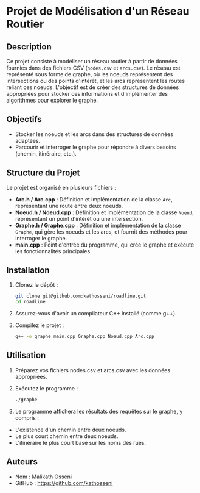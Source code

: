 # Projet de Modélisation d'un Réseau Routier

## Description
Ce projet consiste à modéliser un réseau routier à partir de données fournies dans des fichiers CSV (`nodes.csv` et `arcs.csv`). Le réseau est représenté sous forme de graphe, où les noeuds représentent des intersections ou des points d'intérêt, et les arcs représentent les routes reliant ces noeuds. L'objectif est de créer des structures de données appropriées pour stocker ces informations et d'implémenter des algorithmes pour explorer le graphe.

## Objectifs
- Stocker les noeuds et les arcs dans des structures de données adaptées.
- Parcourir et interroger le graphe pour répondre à divers besoins (chemin, itinéraire, etc.).

## Structure du Projet
Le projet est organisé en plusieurs fichiers :

- **Arc.h / Arc.cpp** : Définition et implémentation de la classe `Arc`, représentant une route entre deux noeuds.
- **Noeud.h / Noeud.cpp** : Définition et implémentation de la classe `Noeud`, représentant un point d'intérêt ou une intersection.
- **Graphe.h / Graphe.cpp** : Définition et implémentation de la classe `Graphe`, qui gère les noeuds et les arcs, et fournit des méthodes pour interroger le graphe.
- **main.cpp** : Point d'entrée du programme, qui crée le graphe et exécute les fonctionnalités principales.

## Installation
1. Clonez le dépôt :
   ```bash
   git clone git@github.com:kathosseni/roadline.git
   cd roadline

2. Assurez-vous d'avoir un compilateur C++ installé (comme g++).

3. Compilez le projet :
    ``` bash
    g++ -o graphe main.cpp Graphe.cpp Noeud.cpp Arc.cpp

## Utilisation
1. Préparez vos fichiers nodes.csv et arcs.csv avec les données appropriées.

2. Exécutez le programme :
    ``` bash
    ./graphe

3. Le programme affichera les résultats des requêtes sur le graphe, y compris :
- L'existence d'un chemin entre deux noeuds.
- Le plus court chemin entre deux noeuds.
- L'itinéraire le plus court basé sur les noms des rues.

## Auteurs
- Nom : Malikath Osseni
- GitHub : https://github.com/kathosseni